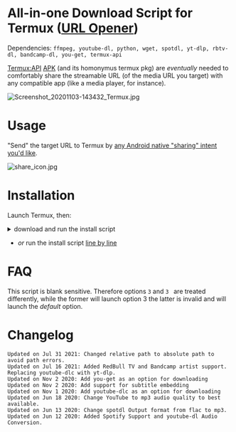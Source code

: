 # All-in-one Download Script for Termux ([URL Opener](https://wiki.termux.com/wiki/Intents_and_Hooks))

Dependencies: `ffmpeg, youtube-dl, python, wget, spotdl, yt-dlp, rbtv-dl, bandcamp-dl, you-get, termux-api`

[Termux:API](https://wiki.termux.com/wiki/Termux:API) [APK](https://f-droid.org/packages/com.termux.api/) (and its homonymus termux pkg) are *eventually* needed to comfortably share the streamable URL (of the media URL you target) with any compatible app (like a media player, for instance). 

![Screenshot_20201103-143432_Termux.jpg](/screenshot.png)

# Usage
"Send" the target URL to Termux by [any Android native "sharing" intent you'd like](https://developer.android.com/training/sharing/send).

![share_icon.jpg](/share_icon.jpg)


# Installation
Launch Termux, then:

<details><summary>download and run the install script</summary>
<p>
  
```
pkg install wget && wget --no-check-certificate "https://raw.githubusercontent.com/NotesOfReality/Termux_url_opener_all_in_one_downloader/WIP/install.sh" && chmod +x install.sh && bash install.sh
```
  
</p>
</details>

* _or_ run the install script [line by line](https://raw.githubusercontent.com/NotesOfReality/Termux_url_opener_all_in_one_downloader/WIP/install.sh)

# FAQ
This script is blank sensitive. Therefore options `3` and `3 ` are treated differently, while the former will launch option 3 the latter is invalid and will launch the _default_ option.

# Changelog
```
Updated on Jul 31 2021: Changed relative path to absolute path to avoid path errors.
Updated on Jul 16 2021: Added RedBull TV and Bandcamp artist support. Replacing youtube-dlc with yt-dlp.
Updated on Nov 2 2020: Add you-get as an option for downloading
Updated on Nov 2 2020: Add support for subtitle embedding
Updated on Nov 1 2020: Add youtube-dlc as an option for downloading
Updated on Jun 18 2020: Change YouTube to mp3 audio quality to best available.
Updated on Jun 13 2020: Change spotdl Output format from flac to mp3.
Updated on Jun 12 2020: Added Spotify Support and youtube-dl Audio Conversion.

```